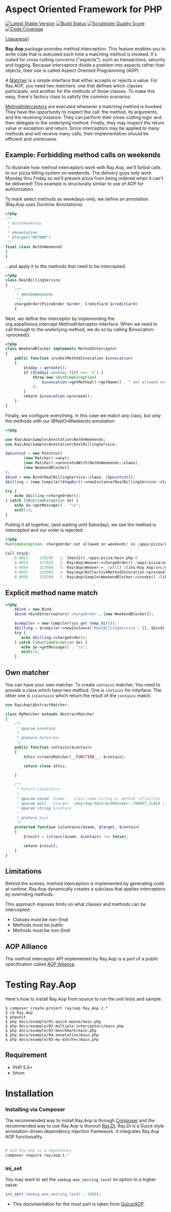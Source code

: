 Aspect Oriented Framework for PHP
=======

[![Latest Stable Version](https://poser.pugx.org/ray/aop/v/stable.png)](https://packagist.org/packages/ray/aop)
[![Build Status](https://secure.travis-ci.org/koriym/Ray.Aop.png?branch=master)](http://travis-ci.org/koriym/Ray.Aop)
[![Scrutinizer Quality Score](https://scrutinizer-ci.com/g/koriym/Ray.Aop/badges/quality-score.png?s=bb5414751b994336b6310caf61029ac09b907779)](https://scrutinizer-ci.com/g/koriym/Ray.Aop/)
[![Code Coverage](https://scrutinizer-ci.com/g/koriym/Ray.Aop/badges/coverage.png?s=5604fdfae48a5a31242d3e46018515e2f30083d7)](https://scrutinizer-ci.com/g/koriym/Ray.Aop/)

[[Japanese]](https://github.com/koriym/Ray.Aop/blob/develop/README.ja.md)

**Ray.Aop** package provides method interception. This feature enables you to write code that is executed each time a matching method is invoked. It's suited for cross cutting concerns ("aspects"), such as transactions, security and logging. Because interceptors divide a problem into aspects rather than objects, their use is called Aspect Oriented Programming (AOP).

A [Matcher](http://bearsunday.github.io/builds/Ray.Aop/api/class-Ray.Aop.Matchable.html) is a simple interface that either accepts or rejects a value. For Ray.AOP, you need two matchers: one that defines which classes participate, and another for the methods of those classes. To make this easy, there's factory class to satisfy the common scenarios.

[MethodInterceptors](http://bearsunday.github.io/builds/Ray.Aop/api/class-Ray.Aop.MethodInterceptor.html) are executed whenever a matching method is invoked. They have the opportunity to inspect the call: the method, its arguments, and the receiving instance. They can perform their cross-cutting logic and then delegate to the underlying method. Finally, they may inspect the return value or exception and return. Since interceptors may be applied to many methods and will receive many calls, their implementation should be efficient and unintrusive.

Example: Forbidding method calls on weekends
--------------------------------------------

To illustrate how method interceptors work with Ray.Aop, we'll forbid calls to our pizza billing system on weekends. The delivery guys only work Monday thru Friday so we'll prevent pizza from being ordered when it can't be delivered! This example is structurally similar to use of AOP for authorization.

To mark select methods as weekdays-only, we define an annotation.
(Ray.Aop uses Doctrine Annotations)


```php
<?php
/**
 * NotOnWeekends
 *
 * @Annotation
 * @Target("METHOD")
 */
final class NotOnWeekends
{
}
```

...and apply it to the methods that need to be intercepted:

```php
<?php
class RealBillingService
{
    /**
     * @NotOnWeekends
     */
    chargeOrder(PizzaOrder $order, CreditCard $creditCard)
    {
```

Next, we define the interceptor by implementing the org.aopalliance.intercept.MethodInterceptor interface. When we need to call through to the underlying method, we do so by calling $invocation->proceed():

```php
<?php
class WeekendBlocker implements MethodInterceptor
{
    public function invoke(MethodInvocation $invocation)
    {
        $today = getdate();
        if ($today['weekday'][0] === 'S') {
            throw new \RuntimeException(
          		$invocation->getMethod()->getName() . " not allowed on weekends!"
            );
        }
        return $invocation->proceed();
    }
}
```
Finally, we configure everything. In this case we match any class, but only the methods with our @NotOnWeekends annotation:

```php
<?php

use Ray\Aop\Sample\Annotation\NotOnWeekends;
use Ray\Aop\Sample\Annotation\RealBillingService;

$pointcut = new Pointcut(
		(new Matcher)->any(),
		(new Matcher)->annotatedWith(NotOnWeekends::class),
		[new WeekendBlocker]
);
$bind = new Bind(RealBillingService::class, [$pointcut]);
$billing = (new Compiler($tmpDir))->newInstance(RealBillingService::class, [], $bind);

try {
    echo $billing->chargeOrder();
} catch (\RuntimeException $e) {
    echo $e->getMessage() . "\n";
    exit(1);
}
```
Putting it all together, (and waiting until Saturday), we see the method is intercepted and our order is rejected:

```php
<?php
RuntimeException: chargeOrder not allowed on weekends! in /apps/pizza/WeekendBlocker.php on line 14

Call Stack:
    0.0022     228296   1. {main}() /apps/pizza/main.php:0
    0.0054     317424   2. Ray\Aop\Weaver->chargeOrder() /apps/pizza/main.php:14
    0.0054     317608   3. Ray\Aop\Weaver->__call() /libs/Ray.Aop/src/Weaver.php:14
    0.0055     318384   4. Ray\Aop\ReflectiveMethodInvocation->proceed() /libs/Ray.Aop/src/Weaver.php:68
    0.0056     318784   5. Ray\Aop\Sample\WeekendBlocker->invoke() /libs/Ray.Aop/src/ReflectiveMethodInvocation.php:65
```

Explicit method name match
---------------------------

```php
<?php
	$bind = new Bind;
	$bind->bindInterceptors('chargeOrder', [new WeekendBlocker]);

    $compiler = new Compiler(sys_get_temp_dir());
	$billing = $compiler->newInstance('RealBillingService', [], $bind);
	try {
	   echo $billing->chargeOrder();
	} catch (\RuntimeException $e) {
	   echo $e->getMessage() . "\n";
	   exit(1);
	}
```

Own matcher
-----------
You can have your own matcher.
To create `contains` matcher, You need to provide a class which have two method. One is `contains` for interface.
The other one is `isContains` which return the result of the `contains` match.


```php
use Ray\Aop\AbstractMatcher;

class MyMatcher extends AbstractMatcher
{
    /**
     * @param $contain
     *
     * @return MyMatcher
     */
    public function contains($contain)
    {
        $this->createMatcher(__FUNCTION__, $contain);

        return clone $this;

    }

    /**
     * Return isContains
     *
     * @param mixed  $name    class name string or method reflection
     * @param boll   $target  \Ray\Aop\AbstractMatcher::TARGET_CLASS | \Ray\Aop\AbstractMatcher::Target_METHOD
     * @param string $contain
     *
     * @return bool
     */
    protected function isContains($name, $target, $contain)
    {
        $result = (strpos($name, $contain) !== false);

        return $result;
    }
}
```

Limitations
-----------

Behind the scenes, method interception is implemented by generating code at runtime. Ray.Aop dynamically creates a subclass that applies interceptors by overriding methods.

This approach imposes limits on what classes and methods can be intercepted:

 * Classes must be *non-final*
 * Methods must be *public*
 * Methods must be *non-final*

AOP Alliance
------------
The method interceptor API implemented by Ray.Aop is a part of a public specification called [AOP Alliance](http://aopalliance.sourceforge.net/doc/org/aopalliance/intercept/MethodInterceptor.html).

Testing Ray.Aop
===============

Here's how to install Ray.Aop from source to run the unit tests and sample:

```
$ composer create-project ray/aop Ray.Aop 2.*
$ cd Ray.Aop
$ phpunit
$ php docs/example/01-quick-weave/main.php
$ php docs/example/02-multiple-interceptors/main.php
$ php docs/example/03-benchmark/main.php
$ php docs/example/04-annotation/main.php
$ php docs/example/05-my-matcher/main.php
```

Requirement
-------------

 * PHP 5.5+
 * hhvm

Installation
============

### Installing via Composer

The recommended way to install Ray.Aop is through [Composer](http://getcomposer.org) and the recommended way to use Ray.Aop is thorouh [Ray.Di](https://github.com/koriym/Ray.Di).
Ray.Di is a Guice style annotation-driven dependency injection framework. It integrates Ray.Aop AOP functionality.
```bash

# Add Ray.Aop as a dependency
composer require ray/aop:1.*
```

### ini_set

You may want to set the `xdebug.max_nesting_level` ini option to a higher value:

```php
ini_set('xdebug.max_nesting_level', 2000);
```

* This documentation for the most part is taken from [Guice/AOP](https://code.google.com/p/google-guice/wiki/AOP).
